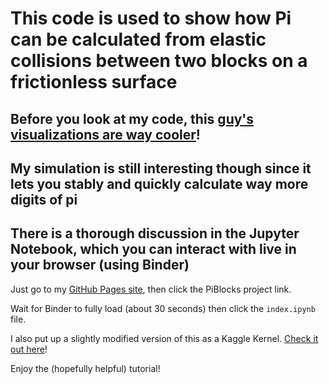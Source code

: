 # This code is used to show how Pi can be calculated from elastic collisions between two blocks on a frictionless surface

## Before you look at my code, this [guy's visualizations are way cooler](https://prajwalsouza.github.io/Experiments/Colliding-Blocks.html)!
## My simulation is still interesting though since it lets you stably and quickly calculate way more digits of pi

## There is a thorough discussion in the Jupyter Notebook, which you can interact with live in your browser (using Binder)

Just go to my [GitHub Pages site](https://asa55.github.io), then click the PiBlocks project link.

Wait for Binder to fully load (about 30 seconds) then click the `index.ipynb` file.

I also put up a slightly modified version of this as a Kaggle Kernel. [Check it out here](https://www.kaggle.com/alexboxer4/calculate-pi-from-elastic-collisions#538654)!

Enjoy the (hopefully helpful) tutorial!

